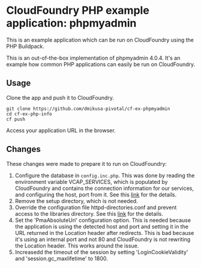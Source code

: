 CloudFoundry PHP example application:  phpmyadmin
=================================================

This is an example application which can be run on CloudFoundry using the PHP Buildpack.

This is an out-of-the-box implementation of phpmyadmin 4.0.4.  It's an example how common PHP applications can easily be run on CloudFoundry.

Usage
-----

Clone the app and push it to CloudFoundry.

```
git clone https://github.com/dmikusa-pivotal/cf-ex-phpmyadmin
cd cf-ex-php-info 
cf push
```

Access your application URL in the browser.

Changes
-------

These changes were made to prepare it to run on CloudFoundry:

1. Configure the database in ```config.inc.php```.  This was done by reading the environment variable VCAP_SERVICES, which is populated by CloudFoundry and contains the connection information for our services, and configuring the host, port from it.  See this [link](https://github.com/dmikusa-pivotal/cf-ex-phpmyadmin/blob/master/htdocs/config.inc.php#L27) for the details.
2. Remove the setup directory, which is not needed.
3. Override the configuration file httpd-directories.conf and prevent access to the libraries directory.  See this [link](https://github.com/dmikusa-pivotal/cf-ex-phpmyadmin/blob/master/config/extras/httpd-directories.conf) for the details.
4. Set the 'PmaAbsoluteUri' configuration option.  This is needed because the application is using the detected host and port and setting it in the URL returned in the Location header after redirects.  This is bad because it's using an internal port and not 80 and CloudFoundry is not rewriting the Location header.  This works around the issue.
5. Increasedd the timeout of the session by setting 'LoginCookieValidity' and 'session.gc_maxlifetime' to 1800.

